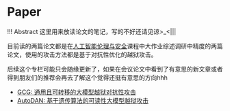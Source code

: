 # Paper

!!! Abstract
    这里用来放读论文的笔记，写的不好还请见谅>_<|||

目前读的两篇论文都是在[人工智能伦理与安全]()课程中大作业综述调研中精度的两篇论文，使用的攻击方法都是基于对抗性优化的越狱攻击。

后续这个专栏可能只会随缘更新了，如果在会议论文中看到了有意思的新文章或者得到朋友们的推荐会再去了解这个觉得还挺有意思的方向hhh

- [GCG: 通用且可转移的大模型越狱对抗性攻击](GCG.md)
- [AutoDAN: 基于遗传算法的可读性大模型越狱攻击](Autodan.md)
